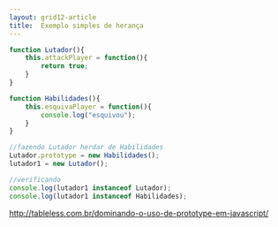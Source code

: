 ```yaml
---
layout: grid12-article
title:  Exemplo simples de herança
---
```



```javascript
function Lutador(){
    this.attackPlayer = function(){
        return true;
    }
}

function Habilidades(){
    this.esquivaPlayer = function(){
        console.log("esquivou");
    }
}

//fazendo Lutador herdar de Habilidades
Lutador.prototype = new Habilidades();
lutador1 = new Lutador();

//verificando
console.log(lutador1 instanceof Lutador);
console.log(lutador1 instanceof Habilidades);
```


http://tableless.com.br/dominando-o-uso-de-prototype-em-javascript/